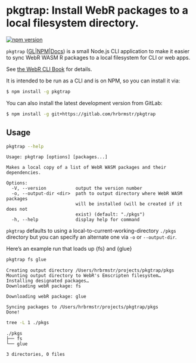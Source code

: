 # pkgtrap: Install WebR packages to a local filesystem directory.

[![npm
version](https://badge.fury.io/js/pkgtrap.svg)](https://badge.fury.io/js/pkgtrap)

`pkgtrap`
([GL](https://gitlab.com/hrbrmstr/pkgtrap)\|[NPM](https://www.npmjs.com/package/pkgtrap)\|[Docs](https://hrbrmstr.gitlab.io/pkgtrap/pkgtrap/0.1.1/))
is a small Node.js CLI application to make it easier to sync WebR WASM R
packages to a local filesystem for CLI or web apps.

See [the WebR CLI Book](https://rud.is/books/webr-cli-book/) for
details.

It is intended to be run as a CLI and is on NPM, so you can install it
via:

``` bash
$ npm install -g pkgtrap
```

You can also install the latest development version from GitLab:

``` bash
$ npm install -g git+https://gitlab.com/hrbrmstr/pkgtrap
```

## Usage

``` bash
pkgtrap --help
```

    Usage: pkgtrap [options] [packages...]

    Makes a local copy of a list of WebR WASM packages and their dependencies.

    Options:
      -V, --version           output the version number
      -o, --output-dir <dir>  path to output directory where WebR WASM packages
                              will be installed (will be created if it does not
                              exist) (default: "./pkgs")
      -h, --help              display help for command

`pkgtrap` defaults to using a local-to-current-working-directory
`./pkgs` directory but you can specify an alternate one via `-o` or
`--output-dir`.

Here’s an example run that loads up {fs} and {glue}

``` bash
pkgtrap fs glue
```

    Creating output directory /Users/hrbrmstr/projects/pkgtrap/pkgs
    Mounting output directory to WebR's Emscripten filesystem…
    Installing designated packages…
    Downloading webR package: fs

    Downloading webR package: glue

    Syncing packages to /Users/hrbrmstr/projects/pkgtrap/pkgs
    Done!

``` bash
tree -L 1 ./pkgs
```

    ./pkgs
    ├── fs
    └── glue

    3 directories, 0 files
